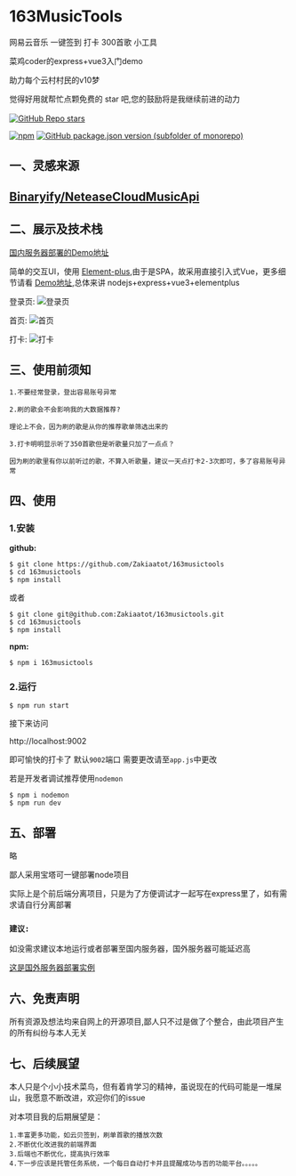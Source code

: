 # **163MusicTools**
网易云音乐 一键签到 打卡 300首歌 小工具  

菜鸡coder的express+vue3入门demo

助力每个云村村民的v10梦

<p>觉得好用就帮忙点颗免费的 star 吧,您的鼓励将是我继续前进的动力<br><br>
<a href="https://github.com/zakiaatot/163MusicTools"><img alt="GitHub Repo stars" src="https://img.shields.io/github/stars/zakiaatot/163MusicTools?style=social"></a></p>


<p>
<a href="https://www.npmjs.com/package/163musictools"><img alt="npm" src="https://img.shields.io/npm/v/163musictools?style=flat"></a>
<a href="https://github.com/Zakiaatot/163musictools"><img alt="GitHub package.json version (subfolder of monorepo)" src="https://img.shields.io/github/package-json/v/zakiaatot/163musictools"></a>
</p>


## **一、灵感来源**


## [Binaryify/NeteaseCloudMusicApi](https://github.com/Binaryify/NeteaseCloudMusicApi)


## **二、展示及技术栈**
[国内服务器部署的Demo地址](http://124.71.23.192:9001/) 




简单的交互UI，使用 [Element-plus](https://github.com/element-plus/element-plus),由于是SPA，故采用直接引入式Vue，更多细节请看  [Demo地址](http://124.71.23.192:9001/),总体来讲 nodejs+express+vue3+elementplus

登录页:
![登录页](http://BOILEDDOG.TOP/public/login.png)

首页:
![首页](http://BOILEDDOG.TOP/public/index.png)

打卡:
![打卡](http://BOILEDDOG.TOP/public/daka.png)



## **三、使用前须知**

`1.不要经常登录，登出容易账号异常`


`2.刷的歌会不会影响我的大数据推荐?`

`理论上不会，因为刷的歌是从你的推荐歌单筛选出来的`

`3.打卡明明显示听了350首歌但是听歌量只加了一点点？`

`因为刷的歌里有你以前听过的歌，不算入听歌量，建议一天点打卡2-3次即可，多了容易账号异常`



## **四、使用**



### **1.安装**

**github:**

```shell
$ git clone https://github.com/Zakiaatot/163musictools
$ cd 163musictools
$ npm install
```
或者

```shell
$ git clone git@github.com:Zakiaatot/163musictools.git
$ cd 163musictools
$ npm install
```

**npm:**
```shell
$ npm i 163musictools
```


### **2.运行**

```shell
$ npm run start
```
接下来访问


http://localhost:9002


即可愉快的打卡了
默认`9002`端口
需要更改请至`app.js`中更改


若是开发者调试推荐使用`nodemon`
```shell
$ npm i nodemon
$ npm run dev
```

## **五、部署**
略

鄙人采用宝塔可一键部署node项目

实际上是个前后端分离项目，只是为了方便调试才一起写在express里了，如有需求请自行分离部署

### **`建议:`**
如没需求建议本地运行或者部署至国内服务器，国外服务器可能延迟高


[这是国外服务器部署实例](https://163.boileddog.top/)



## **六、免责声明**

所有资源及想法均来自网上的开源项目,鄙人只不过是做了个整合，由此项目产生的所有纠纷与本人无关

## **七、后续展望**

本人只是个小小技术菜鸟，但有着肯学习的精神，虽说现在的代码可能是一堆屎山，我愿意不断改进，欢迎你们的issue

对本项目我的后期展望是：


    1.丰富更多功能，如云贝签到，刷单首歌的播放次数
    2.不断优化改进我的前端界面
    3.后端也不断优化，提高执行效率
    4.下一步应该是托管任务系统，一个每日自动打卡并且提醒成功与否的功能平台。。。。。
